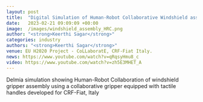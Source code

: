 ```yaml
---
layout: post
title:  "Digital Simulation of Human-Robot Collaborative Windshield assembly"
date:   2023-02-21 09:09:09 +00:00
image:  /images/windshield_assembly_HRC.png
author: "<strong>Keerthi Sagar</strong>"
categories: industry
authors: "<strong>Keerthi Sagar</strong>"
venue: EU H2020 Project - CoLLaboratE, CRF-Fiat Italy.
news: https://www.youtube.com/watch?v=qRqsyHmu8_c
video: https://www.youtube.com/watch?v=zh5E3MHET_A
---
```

Delmia simulation showing Human-Robot Collaboration of windshield gripper assembly using a collaborative gripper equipped with tactile handles developed for CRF-Fiat, Italy
